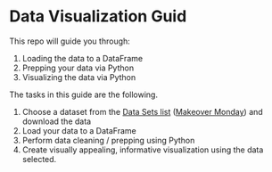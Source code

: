 # Data Visualization Guid

This repo will guide you through:
  1. Loading the data to a DataFrame
  2. Prepping your data via Python
  3. Visualizing the data via Python


The tasks in this guide are the following. 
  1. Choose a dataset from the [Data Sets list](https://www.makeovermonday.co.uk/data/data-sets-2020/) ([Makeover Monday](https://www.makeovermonday.co.uk/)) and download the data
  2. Load your data to a DataFrame
  3. Perform data cleaning / prepping using Python
  4. Create visually appealing, informative visualization using the data selected.

